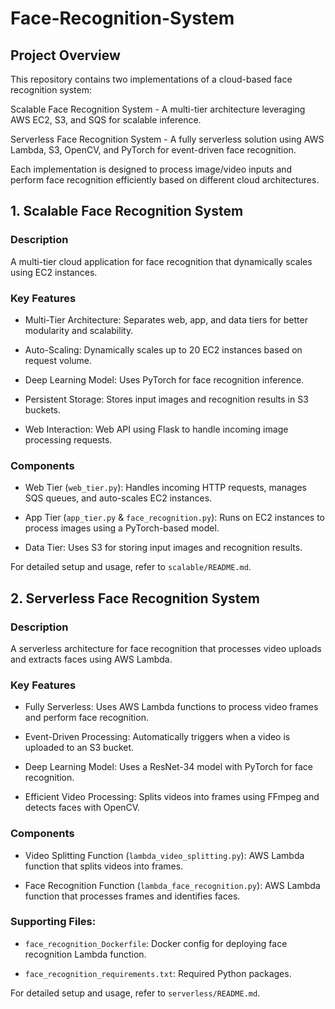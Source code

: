 # Face-Recognition-System

## Project Overview

This repository contains two implementations of a cloud-based face recognition system:

Scalable Face Recognition System - A multi-tier architecture leveraging AWS EC2, S3, and SQS for scalable inference.

Serverless Face Recognition System - A fully serverless solution using AWS Lambda, S3, OpenCV, and PyTorch for event-driven face recognition.

Each implementation is designed to process image/video inputs and perform face recognition efficiently based on different cloud architectures.

## 1. Scalable Face Recognition System

### Description

A multi-tier cloud application for face recognition that dynamically scales using EC2 instances.

### Key Features

- Multi-Tier Architecture: Separates web, app, and data tiers for better modularity and scalability.

- Auto-Scaling: Dynamically scales up to 20 EC2 instances based on request volume.

- Deep Learning Model: Uses PyTorch for face recognition inference.

- Persistent Storage: Stores input images and recognition results in S3 buckets.

- Web Interaction: Web API using Flask to handle incoming image processing requests.

### Components

- Web Tier (`web_tier.py`): Handles incoming HTTP requests, manages SQS queues, and auto-scales EC2 instances.

- App Tier (`app_tier.py` & `face_recognition.py`): Runs on EC2 instances to process images using a PyTorch-based model.

- Data Tier: Uses S3 for storing input images and recognition results.

For detailed setup and usage, refer to `scalable/README.md`.

## 2. Serverless Face Recognition System

### Description

A serverless architecture for face recognition that processes video uploads and extracts faces using AWS Lambda.

### Key Features

- Fully Serverless: Uses AWS Lambda functions to process video frames and perform face recognition.

- Event-Driven Processing: Automatically triggers when a video is uploaded to an S3 bucket.

- Deep Learning Model: Uses a ResNet-34 model with PyTorch for face recognition.

- Efficient Video Processing: Splits videos into frames using FFmpeg and detects faces with OpenCV.

### Components

- Video Splitting Function (`lambda_video_splitting.py`): AWS Lambda function that splits videos into frames.

- Face Recognition Function (`lambda_face_recognition.py`): AWS Lambda function that processes frames and identifies faces.

### Supporting Files:

- `face_recognition_Dockerfile`: Docker config for deploying face recognition Lambda function.

- `face_recognition_requirements.txt`: Required Python packages.

For detailed setup and usage, refer to `serverless/README.md`.